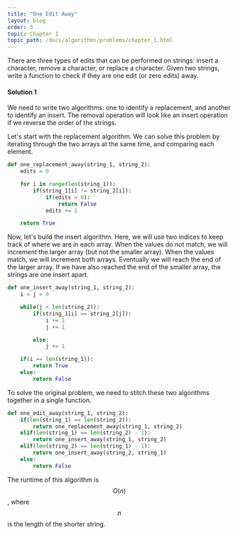 ```yaml
---
title: "One Edit Away"
layout: blog
order: 3
topic: Chapter 1
topic_path: /docs/algorithms/problems/chapter_1.html
---
```

There are three types of edits that can be performed on strings: insert a character, remove a character, or replace a character. Given two strings, write a function to check if they are one edit (or zero edits) away.

#### Solution 1
We need to write two algorithms: one to identify a replacement, and another to identify an insert. The removal operation will look like an insert operation if we reverse the order of the strings.

Let's start with the replacement algorithm. We can solve this problem by iterating through the two arrays at the same time, and comparing each element.

```python
def one_replacement_away(string_1, string_2):
    edits = 0

    for i in range(len(string_1)):
        if(string_1[i] != string_2[i]):
            if(edits > 0):
                return False
            edits += 1

    return True
```

Now, let's build the insert algorithm. Here, we will use two indices to keep track of where we are in each array. When the values do not match, we will increment the larger array (but not the smaller array). When the values match, we will increment both arrays. Eventually we will reach the end of the larger array. If we have also reached the end of the smaller array, the strings are one insert apart.

```python
def one_insert_away(string_1, string_2):
    i = j = 0

    while(j < len(string_2)):
        if(string_1[i] == string_2[j]):
            i += 1
            j += 1

        else:
            j += 1

    if(i == len(string_1)):
        return True
    else:
        return False
```

To solve the original problem, we need to stitch these two algorithms together in a single function.
```python
def one_edit_away(string_1, string_2):
    if(len(string_1) == len(string_2)):
        return one_replacement_away(string_1, string_2)
    elif(len(string_1) == len(string_2) - 1):
        return one_insert_away(string_1, string_2)
    elif(len(string_2) == len(string_1) - 1):
        return one_insert_away(string_2, string_1)
    else:
        return False
```
The runtime of this algorithm is $$ O(n) $$, where $$ n $$ is the length of the shorter string.